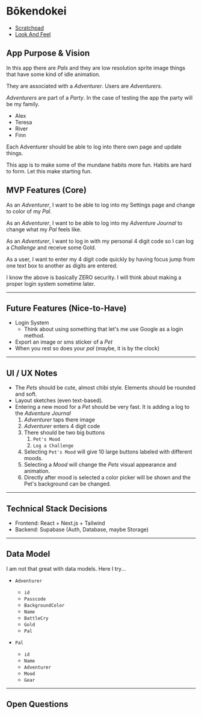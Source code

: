 # Bōkendokei

- [Scratchpad](/doc/scratchpad.md)
- [Look And Feel](/doc/look.md)

## App Purpose & Vision

In this app there are _Pals_ and they are low resolution sprite image things that have some kind of idle animation.

They are associated with a _Adventurer_. Users are _Adventurers_.

_Adventurers_ are part of a _Party_. In the case of testing the app the party will be my family.

- Alex
- Teresa
- River
- Finn

Each Adventurer should be able to log into there own page and update things.

This app is to make some of the mundane habits more fun. Habits are hard to form. Let this make starting fun.

## MVP Features (Core)

As an _Adventurer_, I want to be able to log into my Settings page and change to color of my _Pal_.

As an _Adventurer_, I want to be able to log into my _Adventure Journal_ to change what my _Pal_ feels like.

As an _Adventurer_, I want to log in with my personal 4 digit code so I can log a _Challenge_ and receive some Gold.

As a user, I want to enter my 4 digit code quickly by having focus jump from one text box to another as digits are entered.

I know the above is basically ZERO security. I will think about making a proper login system sometime later.

---

## Future Features (Nice-to-Have)

- Login System
  - Think about using something that let's me use Google as a login method.
- Export an image or sms sticker of a _Pet_
- When you rest so does your _pal_ (maybe, it is by the clock)

---

## UI / UX Notes

- The _Pets_ should be cute, almost chibi style. Elements should be rounded and soft.
- Layout sketches (even text-based).
- Entering a new mood for a _Pet_ should be very fast. It is adding a log to the _Adventure Journal_
  1. _Adventurer_ taps there image
  2. _Adventurer_ enters 4 digit code
  3. There should be two big buttons
     1. `Pet's Mood`
     2. `Log a Challenge`
  4. Selecting `Pet's Mood` will give 10 large buttons labeled with different moods.
  5. Selecting a _Mood_ will change the _Pets_ visual appearance and animation.
  6. Directly after mood is selected a color picker will be shown and the Pet's background can be changed.

---

## Technical Stack Decisions

- Frontend: React + Next.js + Tailwind
- Backend: Supabase (Auth, Database, maybe Storage)

---

## Data Model

I am not that great with data models. Here I try...

- `Adventurer`

  - `id`
  - `Passcode`
  - `BackgroundColor`
  - `Name`
  - `BattleCry`
  - `Gold`
  - `Pal`

- `Pal`
  - `id`
  - `Name`
  - `Adventurer`
  - `Mood`
  - `Gear`

---

## Open Questions
